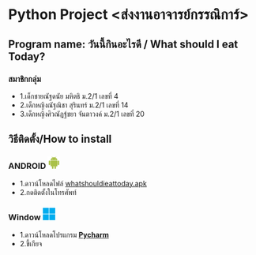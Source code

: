 # Python Project <ส่งงานอาจารย์กรรณิการ์>
## Program name: วันนี้กินอะไรดี / What should I eat Today?
### สมาชิกกลุ่ม
* 1.เด็กชายณัฐดนัย มหิตธิ ม.2/1 เลขที่ 4
* 2.เด็กหญิงณัฐณิชา สุรินทร์ ม.2/1 เลขที่ 14
* 3.เด็กหญิงศิวณัฎฐ์ชยา จันตาวงค์ ม.2/1 เลขที่ 20

## วิธีติดตั้ง/How to install
### ANDROID <img src="img/android.svg" alt="android" width="25" length="25">
* 1.ดาวน์โหลดไฟล์ [whatshouldieattoday.apk]()
* 2.กดติดตั้งในโทรศัพท์
### **Window** <img src="img/window.svg" alt="window" width="25" length="25">
* 1.ดาวน์โหลดโปรแกรม [**Pycharm**](https://www.jetbrains.com/pycharm/download/?section=windows)
* 2.ขี้เกียจ 

